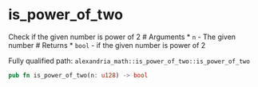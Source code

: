 # is_power_of_two

Check if the given number is power of 2 # Arguments * `n` - The given number # Returns * `bool` - if the given number is power of 2

Fully qualified path: `alexandria_math::is_power_of_two::is_power_of_two`

```rust
pub fn is_power_of_two(n: u128) -> bool
```

